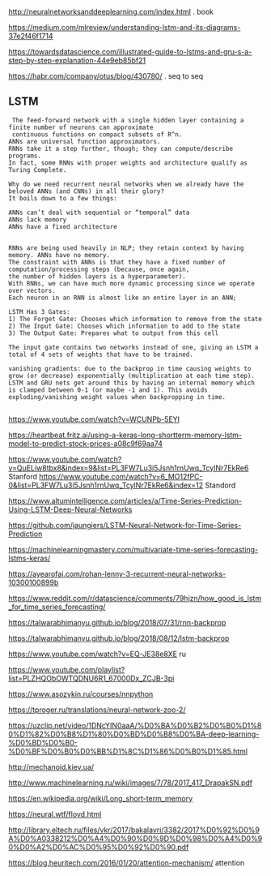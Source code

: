 <http://neuralnetworksanddeeplearning.com/index.html> .  book

<https://medium.com/mlreview/understanding-lstm-and-its-diagrams-37e2f46f1714>

<https://towardsdatascience.com/illustrated-guide-to-lstms-and-gru-s-a-step-by-step-explanation-44e9eb85bf21>

https://habr.com/company/otus/blog/430780/ . seq  to seq

## LSTM
```
 The feed-forward network with a single hidden layer containing a finite number of neurons can approximate 
 continuous functions on compact subsets of R^n.
ANNs are universal function approximators. 
RNNs take it a step further, though; they can compute/describe programs. 
In fact, some RNNs with proper weights and architecture qualify as Turing Complete.
  
Why do we need recurrent neural networks when we already have the beloved ANNs (and CNNs) in all their glory?
It boils down to a few things:

ANNs can’t deal with sequential or “temporal” data
ANNs lack memory
ANNs have a fixed architecture  


RNNs are being used heavily in NLP; they retain context by having memory. ANNs have no memory.
The constraint with ANNs is that they have a fixed number of computation/processing steps (because, once again, 
the number of hidden layers is a hyperparameter). 
With RNNs, we can have much more dynamic processing since we operate over vectors. 
Each neuron in an RNN is almost like an entire layer in an ANN; 

LSTM Has 3 Gates:
1) The Forget Gate: Chooses which information to remove from the state
2) The Input Gate: Chooses which information to add to the state
3) The Output Gate: Prepares what to output from this cell

The input gate contains two networks instead of one, giving an LSTM a total of 4 sets of weights that have to be trained.
 
vanishing gradients: due to the backprop in time causing weights to grow (or decrease) exponentially (multiplication at each time step). LSTM and GRU nets get around this by having an internal memory which is clamped between 0-1 (or maybe -1 and 1). This avoids exploding/vanishing weight values when backpropping in time. 
 
``` 
<https://www.youtube.com/watch?v=WCUNPb-5EYI>

https://heartbeat.fritz.ai/using-a-keras-long-shortterm-memory-lstm-model-to-predict-stock-prices-a08c9f69aa74

<https://www.youtube.com/watch?v=QuELiw8tbx8&index=9&list=PL3FW7Lu3i5Jsnh1rnUwq_TcylNr7EkRe6> Stanford
<https://www.youtube.com/watch?v=6_MO12fPC-0&list=PL3FW7Lu3i5Jsnh1rnUwq_TcylNr7EkRe6&index=12> Standord

<https://www.altumintelligence.com/articles/a/Time-Series-Prediction-Using-LSTM-Deep-Neural-Networks>

<https://github.com/jaungiers/LSTM-Neural-Network-for-Time-Series-Prediction>

<https://machinelearningmastery.com/multivariate-time-series-forecasting-lstms-keras/> 
 
<https://ayearofai.com/rohan-lenny-3-recurrent-neural-networks-10300100899b>

<https://www.reddit.com/r/datascience/comments/79hjzn/how_good_is_lstm_for_time_series_forecasting/>

<https://talwarabhimanyu.github.io/blog/2018/07/31/rnn-backprop>

<https://talwarabhimanyu.github.io/blog/2018/08/12/lstm-backprop>

<https://www.youtube.com/watch?v=EQ-JE38e8XE> ru

<https://www.youtube.com/playlist?list=PLZHQObOWTQDNU6R1_67000Dx_ZCJB-3pi>

<https://www.asozykin.ru/courses/nnpython> 

<https://tproger.ru/translations/neural-network-zoo-2/>

<https://uzclip.net/video/1DNcYIN0aaA/%D0%BA%D0%B2%D0%B0%D1%80%D1%82%D0%B8%D1%80%D0%BD%D0%B8%D0%BA-deep-learning-%D0%BD%D0%B0-%D0%BF%D0%B0%D0%BB%D1%8C%D1%86%D0%B0%D1%85.html>

<http://mechanoid.kiev.ua/>

http://www.machinelearning.ru/wiki/images/7/78/2017_417_DrapakSN.pdf

<https://en.wikipedia.org/wiki/Long_short-term_memory>

<https://neural.wtf/floyd.html>

http://library.eltech.ru/files/vkr/2017/bakalavri/3382/2017%D0%92%D0%9A%D0%A0338212%D0%A4%D0%90%D0%9D%D0%98%D0%A4%D0%90%D0%A2%D0%AC%D0%95%D0%92%D0%90.pdf


<https://blog.heuritech.com/2016/01/20/attention-mechanism/> attention
